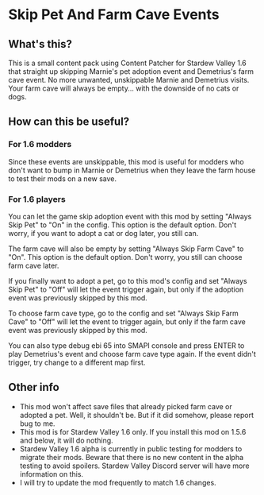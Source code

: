 # Skip Pet And Farm Cave Events

## What's this?
This is a small content pack using Content Patcher for Stardew Valley 1.6 that straight up skipping Marnie's pet adoption event and Demetrius's farm cave event. No more unwanted, unskippable Marnie and Demetrius visits. Your farm cave will always be empty... with the downside of no cats or dogs.

## How can this be useful?

### For 1.6 modders

Since these events are unskippable, this mod is useful for modders who don't want to bump in Marnie or Demetrius when they leave the farm house to test their mods on a new save.

### For 1.6 players

You can let the game skip adoption event with this mod by setting "Always Skip Pet" to "On" in the config. This option is the default option. Don't worry, if you want to adopt a cat or dog later, you still can.

The farm cave will also be empty by setting "Always Skip Farm Cave" to "On". This option is the default option. Don't worry, you still can choose farm cave later.

If you finally want to adopt a pet, go to this mod's config and set "Always Skip Pet" to "Off" will let the event trigger again, but only if the adoption event was previously skipped by this mod.

To choose farm cave type, go to the config and set "Always Skip Farm Cave" to "Off" will let the event to trigger again, but only if the farm cave event was previously skipped by this mod.

You can also type debug ebi 65 into SMAPI console and press ENTER to play Demetrius's event and choose farm cave type again. If the event didn't trigger, try change to a different map first.

## Other info

- This mod won't affect save files that already picked farm cave or adopted a pet. Well, it shouldn't be. But if it did somehow, please report bug to me.
- This mod is for Stardew Valley 1.6 only. If you install this mod on 1.5.6 and below, it will do nothing.
- Stardew Valley 1.6 alpha is currently in public testing for modders to migrate their mods. Beware that there is no new content in the alpha testing to avoid spoilers. Stardew Valley Discord server will have more information on this.
- I will try to update the mod frequently to match 1.6 changes.
